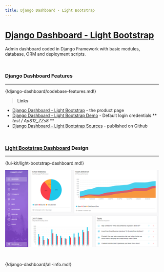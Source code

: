 ```yaml
---
title: Django Dashboard - Light Bootstrap
---
```


# [Django Dashboard - Light Bootstrap](https://appseed.us/admin-dashboards/django-dashboard-light)

Admin dashboard coded in Django Framework with basic modules, database, ORM and deployment scripts.

<br />

### Django Dashboard Features
---

{!django-dashboard/codebase-features.md!}

> **Links**

- [Django Dashboard - Light Bootstrap](https://appseed.us/admin-dashboards/django-dashboard-light) - the product page
- [Django Dashboard - Light Bootstrap Demo](https://django-dashboard-light-bootstrap.appseed.us/) - Default login credentials ** *test / ApS12_ZZs8* **
- [Django Dashboard - Light Bootstrap Sources](https://github.com/app-generator/django-dashboard-light-bootstrap) - published on Github

<br />

### [Light Bootstrap Dashboard](/bootstrap-template/light-bootstrap-dashboard/) Design
---

{!ui-kit/light-bootstrap-dashboard.md!}

![Django Dashboard - Light Bootstrap, admin dashboard starter coded in Django Framework by AppSeed.](https://raw.githubusercontent.com/app-generator/django-dashboard-light-bootstrap/master/media/django-dashboard-light-bootstrap-screen.png) 

<br />

{!django-dashboard/all-info.md!}
